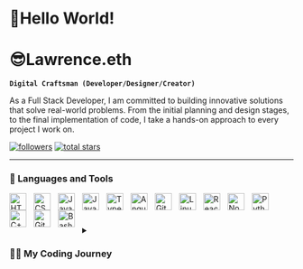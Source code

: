 # 👋Hello World!
# 😎Lawrence.eth
**`Digital Craftsman (Developer/Designer/Creator)`**

As a Full Stack Developer, I am committed to building innovative solutions that solve real-world problems. From the initial planning and design stages, to the final implementation of code, I take a hands-on approach to every project I work on.
   <p align="left">
      <a href="https://github.com/lawrenceku?tab=followers">
         <img alt="followers" title="Follow me on Github" src="https://custom-icon-badges.demolab.com/github/followers/lawrenceku?color=236ad3&labelColor=1155ba&style=for-the-badge&logo=person-add&label=Follow&logoColor=white"/></a>
      <a href="https://github.com/lawrenceku?tab=repositories&sort=stargazers">
         <img alt="total stars" title="Total stars on GitHub" src="https://custom-icon-badges.demolab.com/github/stars/lawrenceku?color=55960c&style=for-the-badge&labelColor=488207&logo=star"/></a>
   </p>

---

### 🧰 Languages and Tools

<img align="left" alt="HTML" width="30px" style="padding-right:10px;" src="https://cdn.jsdelivr.net/gh/devicons/devicon/icons/html5/html5-plain.svg" />
<img align="left" alt="CSS" width="30px" style="padding-right:10px;" src="https://cdn.jsdelivr.net/gh/devicons/devicon/icons/css3/css3-plain.svg" />
<img align="left" alt="JavaScript" width="30px" style="padding-right:10px;" src="https://cdn.jsdelivr.net/gh/devicons/devicon/icons/javascript/javascript-plain.svg" />
<img align="left" alt="Java" width="30px" style="padding-right:10px;" src="https://cdn.jsdelivr.net/gh/devicons/devicon/icons/java/java-original.svg"/>
<img align="left" alt="TypeScript" width="30px" style="padding-right:10px;" src="https://cdn.jsdelivr.net/gh/devicons/devicon/icons/typescript/typescript-plain.svg" />
<img align="left" alt="Angular" width="30px" style="padding-right:10px;" src="https://cdn.jsdelivr.net/gh/devicons/devicon/icons/angularjs/angularjs-plain.svg" />
<img align="left" alt="Git" width="30px" style="padding-right:10px;" src="https://cdn.jsdelivr.net/gh/devicons/devicon/icons/git/git-original.svg" />
<img align="left" alt="Linux" width="30px" style="padding-right:10px;" src="https://cdn.jsdelivr.net/gh/devicons/devicon/icons/linux/linux-original.svg" />
<img align="left" alt="React" width="30px" style="padding-right:10px;" src="https://cdn.jsdelivr.net/gh/devicons/devicon/icons/react/react-original.svg" />
<img align="left" alt="NodeJS" width="30px" style="padding-right:10px;" src="https://cdn.jsdelivr.net/gh/devicons/devicon/icons/nodejs/nodejs-original.svg" />
<img align="left" alt="Python" width="30px" style="padding-right:10px;" src="https://cdn.jsdelivr.net/gh/devicons/devicon/icons/python/python-plain.svg" />
<img align="left" alt="C++" width="30px" style="padding-right:10px;" src="https://cdn.jsdelivr.net/gh/devicons/devicon/icons/cplusplus/cplusplus-line.svg" />
<img align="left" alt="GitHub" width="30px" style="padding-right:10px;" src="https://cdn.jsdelivr.net/gh/devicons/devicon/icons/github/github-original.svg" />
<img align="left" alt="Bash" width="30px" style="padding-right:10px;" src="https://cdn.jsdelivr.net/gh/devicons/devicon/icons/bash/bash-original.svg" />
<br />

#

<!--### 📊 Stats

#-->

<details>
 <summary><h3>👨‍💻 My Coding Journey</h3></summary>
 As a Full Stack Developer, I have gained a wealth of knowledge and experience in both frontend and backend technologies. I am capable of building web applications from scratch, from the initial idea to the final deployment. I have a deep understanding of tools and languages such as HTML5, CSS3, JavaScript, React, Node.js, MongoDB, MySQL, and AWS, among others.

I always strive to learn and stay updated with the latest technologies and trends in the industry. I am constantly seeking out new challenges and opportunities to collaborate with others.

With my diverse toolbox of skills and experience, I am confident in my ability to create scalable, high-performance web applications that meet the unique needs of businesses and their users. As a Full Stack Developer, I am passionate about what I do and committed to delivering innovative and effective solutions that drive success.

[website]: https://github/lawrenceku.com
